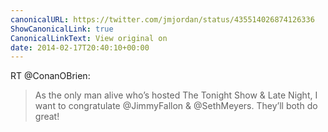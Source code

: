```yaml
---
canonicalURL: https://twitter.com/jmjordan/status/435514026874126336
ShowCanonicalLink: true
CanonicalLinkText: View original on
date: 2014-02-17T20:40:10+00:00
---
```

RT @ConanOBrien:
> As the only man alive who’s hosted The Tonight Show &amp; Late Night, I want to congratulate @JimmyFallon &amp; @SethMeyers. They’ll both do great!